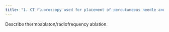 ```yaml
---
title: "1. CT fluoroscopy used for placement of percutaneous needle and RF electrode 2. Tissue heating results from resistive energy loss as electrons agitate ionic molecules in tissue to move towards the electrode 3. Goal is to heat tissue/tumor to 60-100&#8304; Celsius = heat is lethal to target tissue. Time = between 4-12 minutes. Internal thermocouple measures temperature of tissue. 4. Normal adjacent tissue is protected by heat sink created by surrounding vessels and adjacent tissues"
---
```

Describe thermoablaton/radiofrequency ablation.


